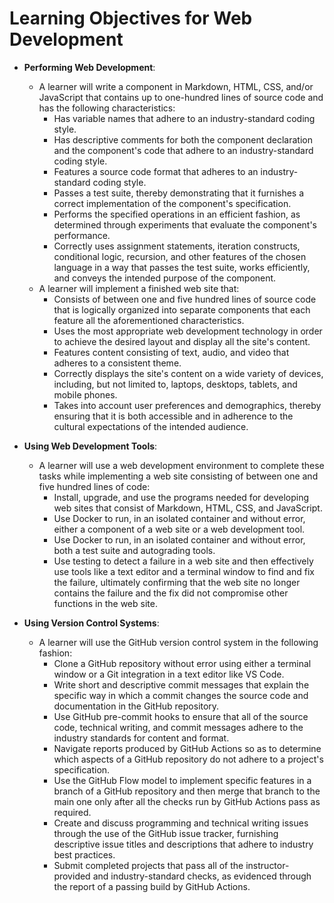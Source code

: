 # Learning Objectives for Web Development

- **Performing Web Development**:
  - A learner will write a component in Markdown, HTML, CSS, and/or JavaScript
    that contains up to one-hundred lines of source code and has the following
    characteristics:
    - Has variable names that adhere to an industry-standard coding style.
    - Has descriptive comments for both the component declaration and the
      component's code that adhere to an industry-standard coding style.
    - Features a source code format that adheres to an industry-standard coding
      style.
    - Passes a test suite, thereby demonstrating that it furnishes a correct
      implementation of the component's specification.
    - Performs the specified operations in an efficient fashion, as determined
      through experiments that evaluate the component's performance.
    - Correctly uses assignment statements, iteration constructs, conditional
      logic, recursion, and other features of the chosen language in a way that
      passes the test suite, works efficiently, and conveys the intended purpose
      of the component.
  - A learner will implement a finished web site that:
    - Consists of between one and five hundred lines of source code that is
      logically organized into separate components that each feature all the
      aforementioned characteristics.
    - Uses the most appropriate web development technology in order to achieve
      the desired layout and display all the site's content.
    - Features content consisting of text, audio, and video that adheres to a
      consistent theme.
    - Correctly displays the site's content on a wide variety of devices,
      including, but not limited to, laptops, desktops, tablets, and mobile
      phones.
    - Takes into account user preferences and demographics, thereby ensuring
      that it is both accessible and in adherence to the cultural expectations
      of the intended audience.

- **Using Web Development Tools**:
  - A learner will use a web development environment to complete these tasks
    while implementing a web site consisting of between one and five hundred
      lines of code:
    - Install, upgrade, and use the programs needed for developing web sites
      that consist of Markdown, HTML, CSS, and JavaScript.
    - Use Docker to run, in an isolated container and without error, either a
      component of a web site or a web development tool.
    - Use Docker to run, in an isolated container and without error, both a test
      suite and autograding tools.
    - Use testing to detect a failure in a web site and then effectively use
      tools like a text editor and a terminal window to find and fix the
      failure, ultimately confirming that the web site no longer contains the
      failure and the fix did not compromise other functions in the web site.

- **Using Version Control Systems**:
  - A learner will use the GitHub version control system in the following
    fashion:
    - Clone a GitHub repository without error using either a terminal window or
      a Git integration in a text editor like VS Code.
    - Write short and descriptive commit messages that explain the specific way
      in which a commit changes the source code and documentation in the GitHub
      repository.
    - Use GitHub pre-commit hooks to ensure that all of the source code,
      technical writing, and commit messages adhere to the industry standards
      for content and format.
    - Navigate reports produced by GitHub Actions so as to determine which
      aspects of a GitHub repository do not adhere to a project's specification.
    - Use the GitHub Flow model to implement specific features in a branch of a
      GitHub repository and then merge that branch to the main one only after
      all the checks run by GitHub Actions pass as required.
    - Create and discuss programming and technical writing issues through the
      use of the GitHub issue tracker, furnishing descriptive issue titles and
      descriptions that adhere to industry best practices.
    - Submit completed projects that pass all of the instructor-provided and
      industry-standard checks, as evidenced through the report of a passing
      build by GitHub Actions.

